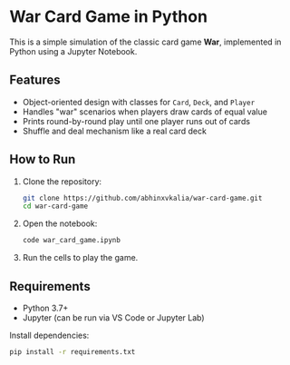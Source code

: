 # War Card Game in Python

This is a simple simulation of the classic card game **War**, implemented in Python using a Jupyter Notebook.

## Features
- Object-oriented design with classes for `Card`, `Deck`, and `Player`
- Handles "war" scenarios when players draw cards of equal value
- Prints round-by-round play until one player runs out of cards
- Shuffle and deal mechanism like a real card deck

## How to Run

1. Clone the repository:
    ```bash
    git clone https://github.com/abhinxvkalia/war-card-game.git
    cd war-card-game
    ```

2. Open the notebook:
    ```bash
    code war_card_game.ipynb
    ```

3. Run the cells to play the game.

## Requirements

- Python 3.7+
- Jupyter (can be run via VS Code or Jupyter Lab)

Install dependencies:
```bash
pip install -r requirements.txt